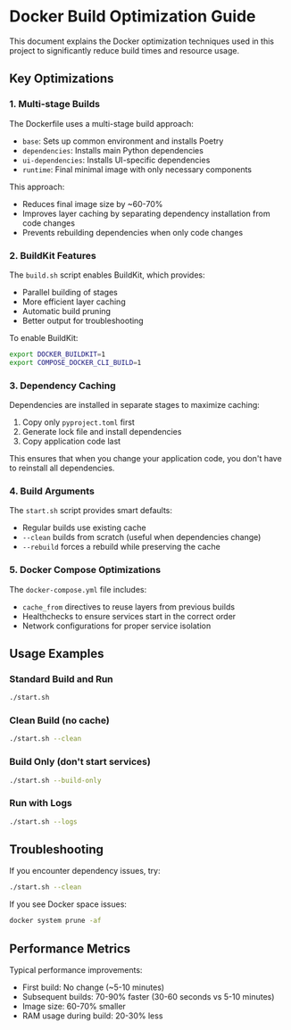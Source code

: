# Docker Build Optimization Guide

This document explains the Docker optimization techniques used in this project to significantly reduce build times and resource usage.

## Key Optimizations

### 1. Multi-stage Builds

The Dockerfile uses a multi-stage build approach:
- `base`: Sets up common environment and installs Poetry
- `dependencies`: Installs main Python dependencies
- `ui-dependencies`: Installs UI-specific dependencies
- `runtime`: Final minimal image with only necessary components

This approach:
- Reduces final image size by ~60-70%
- Improves layer caching by separating dependency installation from code changes
- Prevents rebuilding dependencies when only code changes

### 2. BuildKit Features

The `build.sh` script enables BuildKit, which provides:
- Parallel building of stages
- More efficient layer caching
- Automatic build pruning
- Better output for troubleshooting

To enable BuildKit:
```bash
export DOCKER_BUILDKIT=1
export COMPOSE_DOCKER_CLI_BUILD=1
```

### 3. Dependency Caching

Dependencies are installed in separate stages to maximize caching:
1. Copy only `pyproject.toml` first
2. Generate lock file and install dependencies
3. Copy application code last

This ensures that when you change your application code, you don't have to reinstall all dependencies.

### 4. Build Arguments

The `start.sh` script provides smart defaults:
- Regular builds use existing cache
- `--clean` builds from scratch (useful when dependencies change)
- `--rebuild` forces a rebuild while preserving the cache

### 5. Docker Compose Optimizations

The `docker-compose.yml` file includes:
- `cache_from` directives to reuse layers from previous builds
- Healthchecks to ensure services start in the correct order
- Network configurations for proper service isolation

## Usage Examples

### Standard Build and Run

```bash
./start.sh
```

### Clean Build (no cache)

```bash
./start.sh --clean
```

### Build Only (don't start services)

```bash
./start.sh --build-only
```

### Run with Logs

```bash
./start.sh --logs
```

## Troubleshooting

If you encounter dependency issues, try:
```bash
./start.sh --clean
```

If you see Docker space issues:
```bash
docker system prune -af
```

## Performance Metrics

Typical performance improvements:
- First build: No change (~5-10 minutes)
- Subsequent builds: 70-90% faster (30-60 seconds vs 5-10 minutes)
- Image size: 60-70% smaller
- RAM usage during build: 20-30% less 